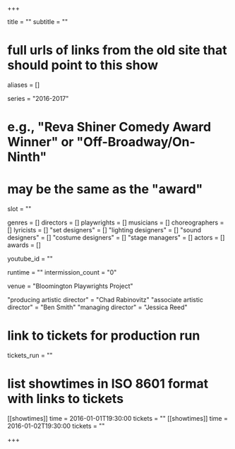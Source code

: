 +++

title = ""
subtitle = ""

# full urls of links from the old site that should point to this show
aliases = []

series = "2016-2017"
# e.g., "Reva Shiner Comedy Award Winner" or "Off-Broadway/On-Ninth"
# may be the same as the "award"
slot = ""

genres = []
directors = []
playwrights = []
musicians = []
choreographers = []
lyricists = []
"set designers" = []
"lighting designers" = []
"sound designers" = []
"costume designers" = []
"stage managers" = []
actors = []
awards = []

youtube_id = ""

runtime = ""
intermission_count = "0"

venue = "Bloomington Playwrights Project"

"producing artistic director" = "Chad Rabinovitz"
"associate artistic director" = "Ben Smith"
"managing director" = "Jessica Reed"

# link to tickets for production run
tickets_run = ""

# list showtimes in ISO 8601 format with links to tickets
[[showtimes]]
    time = 2016-01-01T19:30:00
    tickets = ""
[[showtimes]]
    time = 2016-01-02T19:30:00
    tickets = ""

+++
